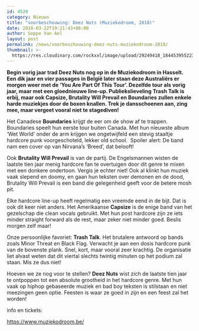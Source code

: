 ```yaml
---
id: 4520
category: Nieuws
title: "voorbeschouwing: Deez Nuts (Muziekodroom, 2018)"
date: 2018-03-22T19:21:43+00:00
author: Seppe Van Ael
layout: post
permalink: /news/voorbeschouwing-deez-nuts-muziekodroom-2018/
thumbnail: >-
  https://res.cloudinary.com/rockxxl/image/upload/29249418_1844539552232622_1668904848185098240_n.jpg
---
```

**Begin vorig jaar trad Deez Nuts nog op in de Muziekodroom in Hasselt. Een dik jaar en vier passages in België later staan deze Australiërs er morgen weer met de ‘You Are Part Of This Tour’. Dezelfde tour als vorig jaar, maar met een gloednieuwe line-up. Publiekslieveling Trash Talk is erbij, maar ook Capsize, Brutality Will Prevail en Boundaries zullen enkele harde muziekjes door de boxen knallen. Trek je dansschoenen aan, zing mee, maar vergeet vooral niet te stagediven!** 

Het Canadese **Boundaries** krijgt de eer om de show af te trappen. Boundaries speelt hun eerste tour buiten Canada. Met hun nieuwste album ‘Wet World’ onder de arm krijgen we ongetwijfeld een stevig staaltje hardcore punk voorgeschoteld, lekker old school.  Spoiler alert: De band nam een cover op van Nirvana’s ‘Breed’, dat belooft!



Ook **Brutality Will Prevail** is van de partij. De Engelsmannen wisten de laatste tien jaar menig hardcore fan te overtuigen door dit genre te mixen met een donkere ondertoon. Vergis je echter niet! Ook al klinkt hun muziek vaak slepend en doomy, en gaan hun teksten over demonen en de dood, Brutality Will Prevail is een band die gelegenheid geeft voor de betere mosh pit.



Elke hardcore line-up heeft regelmatig een vreemde eend in de bijt. Dat is ook dit keer niet anders. Het Amerikaanse **Capsize** is de enige band van het gezelschap die clean vocals gebruikt. Met hun post hardcore zijn ze iets minder straight forward als de rest, maar zeker niet minder goed. Beslis morgen zelf maar!



Onze persoonlijke favoriet: **Trash Talk**. Het brutalere antwoord op bands zoals Minor Threat en Black Flag. Verwacht je aan een dosis hardcore punk van de bovenste plank. Snel, kort, maar vooral zeer krachtig. De organisatie liet alvast weten dat dit viertal slechts twintig minuten op het podium zal staan. Mis ze dus niet!



Hoeven we ze nog voor te stellen? **Deez Nuts** wist zich de laatste tien jaar te ontpoppen tot een absolute grootheid in het hardcore genre. Met hun vaak op hiphop gebaseerde muziek en bad boy teksten is stilstaan en niet meezingen geen optie. Feesten is waar ze goed in zijn en een feest zal het worden!



info en tickets:

https://www.muziekodroom.be/